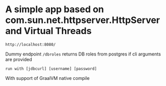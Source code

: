 # A simple app based on com.sun.net.httpserver.HttpServer and Virtual Threads

```http://localhost:8080/```  


Dummy endpoint ```/dbroles``` returns DB roles from postgres if cli arguments are provided

```run with [jdbcurl] [username] [password]```

With support of GraalVM native compile
